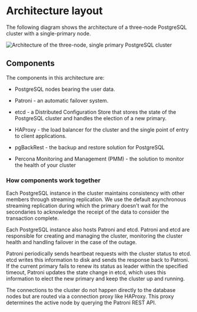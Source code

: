 # Architecture layout

The following diagram shows the architecture of a three-node PostgreSQL cluster with a single-primary node. 

![Architecture of the three-node, single primary PostgreSQL cluster](../_images/diagrams/ha-architecture-patroni.png)

## Components

The components in this architecture are:

- PostgreSQL nodes bearing the user data. 

- Patroni - an automatic failover system. 

- etcd - a Distributed Configuration Store that stores the state of the PostgreSQL cluster and handles the election of a new primary. 

- HAProxy - the load balancer for the cluster and the single point of entry to client applications. 

- pgBackRest - the backup and restore solution for PostgreSQL

- Percona Monitoring and Management (PMM) - the solution to monitor the health of your cluster 

### How components work together

Each PostgreSQL instance in the cluster maintains consistency with other members through streaming replication. We use the default asynchronous streaming replication during which the primary doesn't wait for the secondaries to acknowledge the receipt of the data to consider the transaction complete. 

Each PostgreSQL instance also hosts Patroni and etcd. Patroni and etcd are responsible for creating and managing the cluster, monitoring the cluster health and handling failover in the case of the outage. 

Patroni periodically sends heartbeat requests with the cluster status to etcd. etcd writes this information to disk and sends the response back to Patroni. If the current primary fails to renew its status as leader within the specified timeout, Patroni updates the state change in etcd, which uses this information to elect the new primary and keep the cluster up and running.

The connections to the cluster do not happen directly to the database nodes but are routed via a connection proxy like HAProxy. This proxy determines the active node by querying the Patroni REST API.


